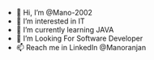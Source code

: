 - 👋 Hi, I’m @Mano-2002
- 👀 I’m interested in IT
- 🌱 I’m currently learning JAVA
- 💞️ I’m Looking For Software Developer
- 📫 Reach me in LinkedIn @Manoranjan
<!---
Mano-2002/Mano-2002 is a ✨ special ✨ repository because its `README.md` (this file) appears on your GitHub profile.
You can click the Preview link to take a look at your changes.
--->
